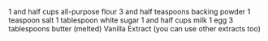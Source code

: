 1 and half cups all-purpose flour
3 and half teaspoons backing powder 
1 teaspoon salt
1 tablespoon white sugar
1 and half cups milk
1 egg
3 tablespoons butter (melted)
Vanilla Extract (you can use other extracts too)